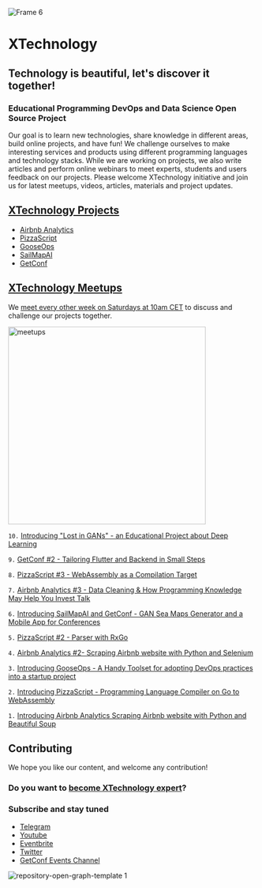 ![Frame 6](https://user-images.githubusercontent.com/1259644/118191152-70e89a80-b444-11eb-9584-34d2163a68ba.png)

# XTechnology

## Technology is beautiful, let's discover it together!

### Educational Programming DevOps and Data Science Open Source Project

Our goal is to learn new technologies, share knowledge in different areas, build online projects, and have fun! We challenge ourselves to make interesting services and products using different programming languages and technology stacks. While we are working on projects, we also write articles and perform online webinars to meet experts, students and users feedback on our projects. Please welcome XTechnology initiative and join us for latest meetups, videos, articles, materials and project updates.

## [XTechnology Projects](https://github.com/x-technology)

- [Airbnb Analytics](https://github.com/x-technology/airbnb-analytics)
- [PizzaScript](https://github.com/x-technology/PizzaScript)
- [GooseOps](https://github.com/x-technology/GooseOps)
- [SailMapAI](https://github.com/x-technology/SailMapAI)
- [GetConf](https://github.com/x-technology/getconf)


## [XTechnology Meetups](https://www.eventbrite.co.uk/o/xtechnology-32181547901)

We [meet every other week on Saturdays at 10am CET](https://www.eventbrite.co.uk/o/xtechnology-32181547901) to discuss and challenge our projects together.

<img width="400" alt="meetups" src="https://user-images.githubusercontent.com/1259644/115154277-4fc99f80-a07a-11eb-9070-e002050f498e.png">

`10.` [Introducing "Lost in GANs" - an Educational Project about Deep Learning](https://www.eventbrite.co.uk/e/introducing-lost-in-gans-an-educational-project-about-deep-learning-tickets-158315874041?aff=github)

`9.` [GetConf #2 - Tailoring Flutter and Backend in Small Steps](https://youtu.be/tRqwIrlytt8)

`8.` [PizzaScript #3 - WebAssembly as a Compilation Target](https://www.youtube.com/watch?v=TKV8eUeOeE8)

`7.` [Airbnb Analytics #3 - Data Cleaning & How Programming Knowledge May Help You Invest Talk](https://www.youtube.com/watch?v=6iJ8MMDNQ9c)

`6.` [Introducing SailMapAI and GetConf - GAN Sea Maps Generator and a Mobile App for Conferences](https://youtu.be/7jtzvDK2mKk) 

`5.` [PizzaScript #2 - Parser with RxGo](https://youtu.be/a3RvC2fvr_g)

`4.` [Airbnb Analytics #2- Scraping Airbnb website with Python and Selenium](https://youtu.be/L8ooiuBnZ8M)

`3.` [Introducing GooseOps - A Handy Toolset for adopting DevOps practices into a startup project](https://youtu.be/3ofIaeM4nls)

`2.` [Introducing PizzaScript - Programming Language Compiler on Go to WebAssembly](https://youtu.be/V6naUYo1Wdk)

`1.` [Introducing Airbnb Analytics Scraping Airbnb website with Python and Beautiful Soup](https://youtu.be/B7uOXdHc8jc)


## Contributing

We hope you like our content, and welcome any contribution!

### Do you want to [become XTechnology expert](https://forms.gle/8xc1j7cf8h3sEZ6W8)?

### Subscribe and stay tuned

- [Telegram](https://t.me/xtechn)
- [Youtube](https://www.youtube.com/channel/UCQZNnzybEi0vvNbeDB0qABQ)
- [Eventbrite](https://www.eventbrite.co.uk/o/xtechnology-32181547901)
- [Twitter](https://twitter.com/XTechnology5)
- [GetConf Events Channel](https://t.me/getconf)

![repository-open-graph-template 1](https://user-images.githubusercontent.com/1259644/115153860-493a2880-a078-11eb-85c8-201b1512ee4b.png)
